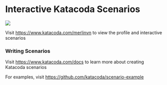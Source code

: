 # Interactive Katacoda Scenarios

[![](http://shields.katacoda.com/katacoda/merlinvn/count.svg)](https://www.katacoda.com/merlinvn "Get your profile on Katacoda.com")

Visit https://www.katacoda.com/merlinvn to view the profile and interactive scenarios

### Writing Scenarios
Visit https://www.katacoda.com/docs to learn more about creating Katacoda scenarios

For examples, visit https://github.com/katacoda/scenario-example

